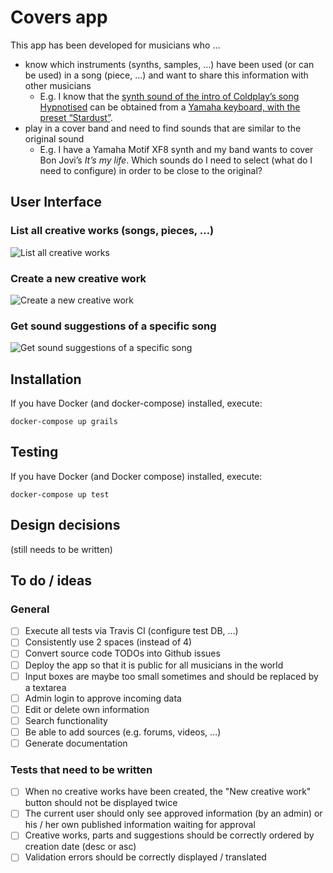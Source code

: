 # Covers app
This app has been developed for musicians who …
* know which instruments (synths, samples, …) have been used (or can be used) in a song (piece, …) and want to share this information with other musicians
  * E.g. I know that the [synth sound of the intro of Coldplay’s song Hypnotised](https://www.youtube.com/watch?v=WXmTEyq5nXc) can be obtained from a [Yamaha keyboard, with the preset “Stardust”](https://www.youtube.com/watch?v=QwKxPuqxJvI).
* play in a cover band and need to find sounds that are similar to the original sound
  * E.g. I have a Yamaha Motif XF8 synth and my band wants to cover Bon Jovi’s _It’s my life_. Which sounds do I need to select (what do I need to configure) in order to be close to the original?

## User Interface
### List all creative works (songs, pieces, …)
![List all creative works](https://raw.github.com/Poitrin/covers/master/doc/images/creative_work_list.png)

### Create a new creative work
![Create a new creative work](https://raw.github.com/Poitrin/covers/master/doc/images/creative_work_create.png)

### Get sound suggestions of a specific song
![Get sound suggestions of a specific song](https://raw.github.com/Poitrin/covers/master/doc/images/creative_work_show.png)

## Installation
If you have Docker (and docker-compose) installed, execute:
```
docker-compose up grails
```

## Testing
If you have Docker (and Docker compose) installed, execute:
```
docker-compose up test
```

## Design decisions
(still needs to be written)

## To do / ideas
### General
- [ ] Execute all tests via Travis CI (configure test DB, …)
- [ ] Consistently use 2 spaces (instead of 4)
- [ ] Convert source code TODOs into Github issues
- [ ] Deploy the app so that it is public for all musicians in the world
- [ ] Input boxes are maybe too small sometimes and should be replaced by a textarea
- [ ] Admin login to approve incoming data
- [ ] Edit or delete own information
- [ ] Search functionality
- [ ] Be able to add sources (e.g. forums, videos, …)
- [ ] Generate documentation

### Tests that need to be written
- [ ] When no creative works have been created, the "New creative work" button should not be displayed twice
- [ ] The current user should only see approved information (by an admin) or his / her own published information waiting for approval
- [ ] Creative works, parts and suggestions should be correctly ordered by creation date (desc or asc)
- [ ] Validation errors should be correctly displayed / translated